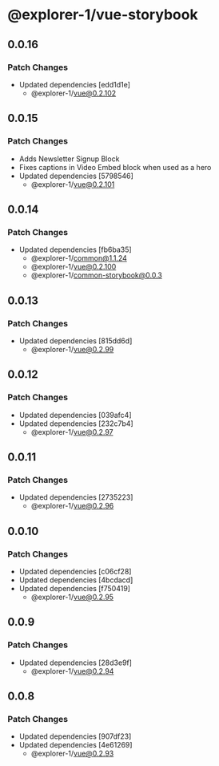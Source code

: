 # @explorer-1/vue-storybook

## 0.0.16

### Patch Changes

- Updated dependencies [edd1d1e]
  - @explorer-1/vue@0.2.102

## 0.0.15

### Patch Changes

- Adds Newsletter Signup Block
- Fixes captions in Video Embed block when used as a hero
- Updated dependencies [5798546]
  - @explorer-1/vue@0.2.101

## 0.0.14

### Patch Changes

- Updated dependencies [fb6ba35]
  - @explorer-1/common@1.1.24
  - @explorer-1/vue@0.2.100
  - @explorer-1/common-storybook@0.0.3

## 0.0.13

### Patch Changes

- Updated dependencies [815dd6d]
  - @explorer-1/vue@0.2.99

## 0.0.12

### Patch Changes

- Updated dependencies [039afc4]
- Updated dependencies [232c7b4]
  - @explorer-1/vue@0.2.97

## 0.0.11

### Patch Changes

- Updated dependencies [2735223]
  - @explorer-1/vue@0.2.96

## 0.0.10

### Patch Changes

- Updated dependencies [c06cf28]
- Updated dependencies [4bcdacd]
- Updated dependencies [f750419]
  - @explorer-1/vue@0.2.95

## 0.0.9

### Patch Changes

- Updated dependencies [28d3e9f]
  - @explorer-1/vue@0.2.94

## 0.0.8

### Patch Changes

- Updated dependencies [907df23]
- Updated dependencies [4e61269]
  - @explorer-1/vue@0.2.93
